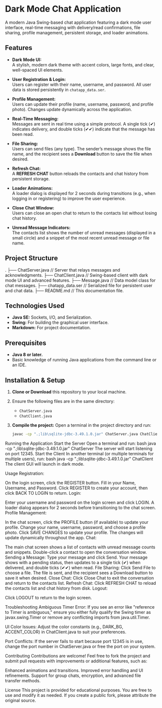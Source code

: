 # Dark Mode Chat Application

A modern Java Swing-based chat application featuring a dark mode user interface, real-time messaging with delivery/read confirmations, file sharing, profile management, persistent storage, and loader animations.

## Features

- **Dark Mode UI:**  
  A stylish, modern dark theme with accent colors, large fonts, and clear, well-spaced UI elements.

- **User Registration & Login:**  
  Users can register with their name, username, and password. All user data is stored persistently in `chatapp_data.ser`.

- **Profile Management:**  
  Users can update their profile (name, username, password, and profile photo). Changes update dynamically across the application.

- **Real-Time Messaging:**  
  Messages are sent in real time using a simple protocol. A single tick (✔) indicates delivery, and double ticks (✔✔) indicate that the message has been read.

- **File Sharing:**  
  Users can send files (any type). The sender’s message shows the file name, and the recipient sees a **Download** button to save the file when desired.

- **Refresh Chat:**  
  A **REFRESH CHAT** button reloads the contacts and chat history from persistent storage.

- **Loader Animations:**  
  A loader dialog is displayed for 2 seconds during transitions (e.g., when logging in or registering) to improve the user experience.

- **Close Chat Window:**  
  Users can close an open chat to return to the contacts list without losing chat history.

- **Unread Message Indicators:**  
  The contacts list shows the number of unread messages (displayed in a small circle) and a snippet of the most recent unread message or file name.

## Project Structure

. ├── ChatServer.java // Server that relays messages and acknowledgments. ├── ChatClient.java // Swing-based client with dark mode UI and advanced features. ├── Message.java // Data model class for chat messages. ├── chatapp_data.ser // Serialized file for persistent user and chat data. ├── README.md // This documentation file.


## Technologies Used

- **Java SE:** Sockets, I/O, and Serialization.
- **Swing:** For building the graphical user interface.
- **Markdown:** For project documentation.

## Prerequisites

- **Java 8 or later.**
- Basic knowledge of running Java applications from the command line or an IDE.

## Installation & Setup

1. **Clone or Download** this repository to your local machine.

2. Ensure the following files are in the same directory:
   - `ChatServer.java`
   - `ChatClient.java`

3. **Compile the project:**
   Open a terminal in the project directory and run:
   ```bash
   javac -cp ".;lib\sqlite-jdbc-3.49.1.0.jar" ChatServer.java ChatClient.java

Running the Application
Start the Server
Open a terminal and run:
bash
java -cp ".;lib\sqlite-jdbc-3.49.1.0.jar" ChatServer
The server will start listening on port 12345.
Start the Client
In another terminal (or multiple terminals for multiple users), run:
bash
java -cp ".;lib\sqlite-jdbc-3.49.1.0.jar" ChatClient
The client GUI will launch in dark mode.

Usage
Registration:

On the login screen, click the REGISTER button.
Fill in your Name, Username, and Password.
Click REGISTER to create your account, then click BACK TO LOGIN to return.
Login:

Enter your username and password on the login screen and click LOGIN.
A loader dialog appears for 2 seconds before transitioning to the chat screen.
Profile Management:

In the chat screen, click the PROFILE button (if available) to update your profile.
Change your name, username, password, and choose a profile photo.
Click SAVE CHANGES to update your profile. The changes will update dynamically throughout the app.
Chat:

The main chat screen shows a list of contacts with unread message counts and snippets.
Double-click a contact to open the conversation window.
Sending a Message: Type your message and click Send. Your message shows with a pending status, then updates to a single tick (✔) when delivered, and double ticks (✔✔) when read.
File Sharing: Click Send File to choose a file. The file is sent, and the recipient sees a Download button to save it when desired.
Close Chat: Click Close Chat to exit the conversation and return to the contacts list.
Refresh Chat: Click REFRESH CHAT to reload the contacts list and chat history from disk.
Logout:

Click LOGOUT to return to the login screen.

Troubleshooting
Ambiguous Timer Error:
If you see an error like "reference to Timer is ambiguous," ensure you either fully qualify the Swing timer as javax.swing.Timer or remove any conflicting imports from java.util.Timer.

UI Color Issues:
Adjust the color constants (e.g., DARK_BG, ACCENT_COLOR) in ChatClient.java to suit your preferences.

Port Conflicts:
If the server fails to start because port 12345 is in use, change the port number in ChatServer.java or free the port on your system.

Contributing
Contributions are welcome! Feel free to fork the project and submit pull requests with improvements or additional features, such as:

Enhanced animations and transitions.
Improved error handling and UI refinements.
Support for group chats, encryption, and advanced file transfer methods.

License
This project is provided for educational purposes. You are free to use and modify it as needed. If you create a public fork, please attribute the original source.

